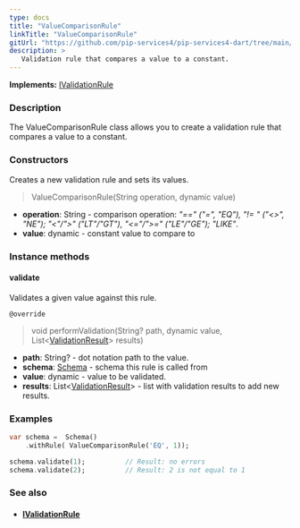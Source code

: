 ```yaml
---
type: docs
title: "ValueComparisonRule"
linkTitle: "ValueComparisonRule"
gitUrl: "https://github.com/pip-services4/pip-services4-dart/tree/main/pip-services4-data-dart"
description: >
   Validation rule that compares a value to a constant.
---
```


**Implements:** [IValidationRule](../ivalidation_rule)

### Description

The ValueComparisonRule class allows you to create a validation rule that compares a value to a constant.

### Constructors
Creates a new validation rule and sets its values.

> ValueComparisonRule(String operation, dynamic value)

- **operation**: String - comparison operation: *"==" ("=", "EQ"), "!= " ("<>", "NE"); "<"/">" ("LT"/"GT"), "<="/">=" ("LE"/"GE"); "LIKE"*.
- **value**: dynamic - constant value to compare to

### Instance methods

#### validate
Validates a given value against this rule.

`@override`
> void performValidation(String? path, dynamic value, List<[ValidationResult](../validation_result)> results)

- **path**: String? - dot notation path to the value.
- **schema**: [Schema](../schema) - schema this rule is called from
- **value**: dynamic - value to be validated.
- **results**: List<[ValidationResult](../validation_result)> - list with validation results to add new results.

### Examples
```dart
var schema =  Schema()
    .withRule( ValueComparisonRule('EQ', 1));

schema.validate(1);          // Result: no errors
schema.validate(2);          // Result: 2 is not equal to 1
```

### See also
- #### [IValidationRule](../ivalidation_rule)
